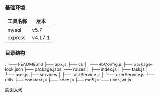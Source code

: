 ### 基础环境



| 工具名称 | 版本    |
| -------- | ------- |
| mysql    | v5.7    |
| express  | v4.17.1 |



### 目录结构
.
├── README.md
├── app.js
├── db
│   └── dbConfig.js
├── package-lock.json
├── package.json
├── routes
│   ├── index.js
│   ├── task.js
│   └── user.js
├── services
│   ├── taskService.js
│   └── userService.js
└── utils
    ├── constant.js
    ├── index.js
    ├── md5.js
    └── user-jwt.js




[感谢大佬](https://juejin.im/post/6844904198551666701#heading-16)

